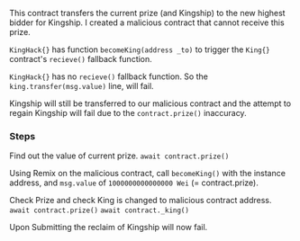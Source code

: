 This contract transfers the current prize (and Kingship) to the new highest bidder for Kingship. I created a malicious contract that cannot receive this prize.

```KingHack{}``` has function ```becomeKing(address _to)``` to trigger the ```King{}``` contract's ```recieve()``` fallback function.

```KingHack{}``` has no ```recieve()``` fallback function. So the ```king.transfer(msg.value)``` line, will fail. 

Kingship will still be transferred to our malicious contract and the attempt to regain Kingship will fail due to the ```contract.prize()``` inaccuracy.


### Steps

Find out the value of current prize.
```await contract.prize()```

Using Remix on the malicious contract, call ```becomeKing()``` with the instance address, and ```msg.value``` of ```1000000000000000 Wei``` (= contract.prize).

Check Prize and check King is changed to malicious contract address.
```await contract.prize()```
```await contract._king()```

Upon Submitting the reclaim of Kingship will now fail.
